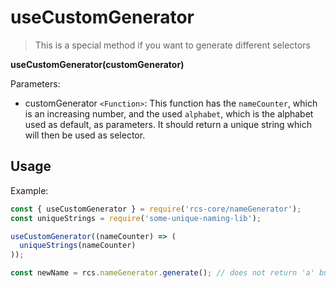# useCustomGenerator

> This is a special method if you want to generate different selectors

**useCustomGenerator(customGenerator)**

Parameters:
- customGenerator `<Function>`: This function has the `nameCounter`, which is an increasing number, and the used `alphabet`, which is the alphabet used as default, as parameters. It should return a unique string which will then be used as selector.

## Usage

Example:

```js
const { useCustomGenerator } = require('rcs-core/nameGenerator');
const uniqueStrings = require('some-unique-naming-lib');

useCustomGenerator((nameCounter) => (
  uniqueStrings(nameCounter)
));

const newName = rcs.nameGenerator.generate(); // does not return 'a' but the outcome from `uniqueStrings(nameCounter)`
```
